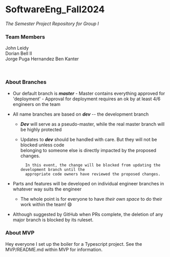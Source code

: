 # SoftwareEng_Fall2024

_The Semester Project Repository for Group I_

### Team Members <br/>

John Leidy  
Dorian Bell II  
Jorge Puga Hernandez
Ben Kanter

<br/>

### About Branches <br/>

-   Our default branch is **_master_** - Master contains everything approved for 'deployment' - Approval for deployment requires an ok by at least 4/6 engineers on the team
-   All name branches are based on **_dev_** -- the development branch

    -   **_Dev_** will serve as a pseudo-master, while the real master branch will be highly protected
    -   Updates to **_dev_** should be handled with care. But they will not be blocked unless code <br/>
        belonging to someone else is directly impacted by the proposed changes.

              In this event, the change will be blocked from updating the development branch until the
              appropriate code owners have reviewed the proposed changes.

-   Parts and features will be developed on individual engineer branches in whatever way suits the engineer
    -   The whole point is for everyone to have _their own space_ to do their work within the team! 😄
-   Although suggested by GitHub when PRs complete, the deletion of any major branch is blocked by its ruleset.

### About MVP

Hey everyone I set up the boiler for a Typescript project. See the MVP/README.md within MVP for information.

